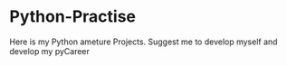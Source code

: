 # Python-Practise
Here is my Python ameture  Projects.  Suggest me to develop myself and develop my pyCareer 
